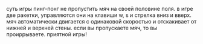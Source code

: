 суть игры пинг-понг не пропустить мяч на своей половине поля. в игре две ракетки, управляются они на клавиши w, s и стрелка вниз и вверх. мяч автоматически двигается с одинаковой скоростью и отскакивает от нижней и верхней стены. если вы пропускаете мяч, то вы проиррываете. приятной игры! 
